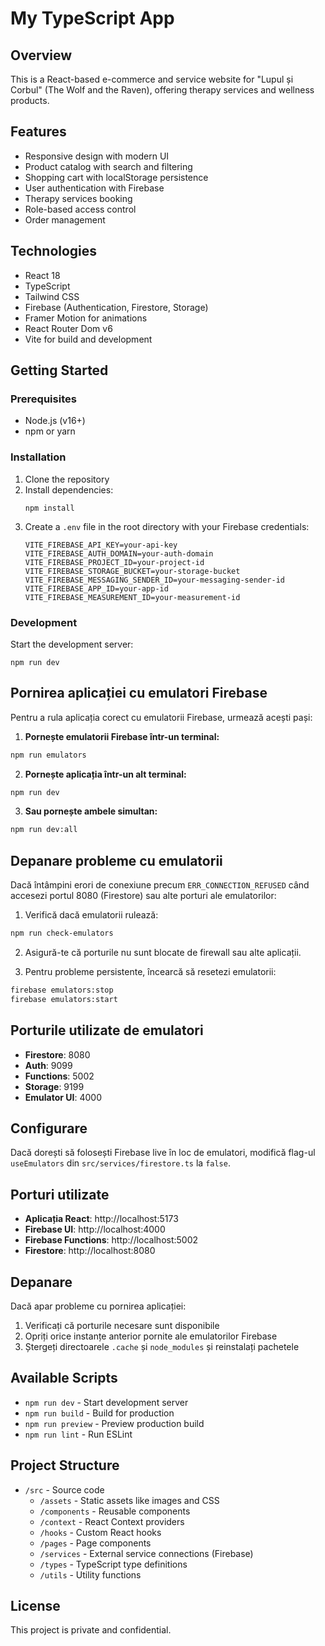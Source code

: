 # My TypeScript App

## Overview

This is a React-based e-commerce and service website for "Lupul și Corbul" (The Wolf and the Raven), offering therapy services and wellness products.

## Features

- Responsive design with modern UI
- Product catalog with search and filtering
- Shopping cart with localStorage persistence
- User authentication with Firebase
- Therapy services booking
- Role-based access control
- Order management

## Technologies

- React 18
- TypeScript
- Tailwind CSS
- Firebase (Authentication, Firestore, Storage)
- Framer Motion for animations
- React Router Dom v6
- Vite for build and development

## Getting Started

### Prerequisites

- Node.js (v16+)
- npm or yarn

### Installation

1. Clone the repository
2. Install dependencies:
   ```
   npm install
   ```
3. Create a `.env` file in the root directory with your Firebase credentials:
   ```
   VITE_FIREBASE_API_KEY=your-api-key
   VITE_FIREBASE_AUTH_DOMAIN=your-auth-domain
   VITE_FIREBASE_PROJECT_ID=your-project-id
   VITE_FIREBASE_STORAGE_BUCKET=your-storage-bucket
   VITE_FIREBASE_MESSAGING_SENDER_ID=your-messaging-sender-id
   VITE_FIREBASE_APP_ID=your-app-id
   VITE_FIREBASE_MEASUREMENT_ID=your-measurement-id
   ```

### Development

Start the development server:
```
npm run dev
```

## Pornirea aplicației cu emulatori Firebase

Pentru a rula aplicația corect cu emulatorii Firebase, urmează acești pași:

1. **Pornește emulatorii Firebase într-un terminal:**
```bash
npm run emulators
```

2. **Pornește aplicația într-un alt terminal:**
```bash
npm run dev
```

3. **Sau pornește ambele simultan:**
```bash
npm run dev:all
```

## Depanare probleme cu emulatorii

Dacă întâmpini erori de conexiune precum `ERR_CONNECTION_REFUSED` când accesezi portul 8080 (Firestore) sau alte porturi ale emulatorilor:

1. Verifică dacă emulatorii rulează:
```bash
npm run check-emulators
```

2. Asigură-te că porturile nu sunt blocate de firewall sau alte aplicații.

3. Pentru probleme persistente, încearcă să resetezi emulatorii:
```bash
firebase emulators:stop
firebase emulators:start
```

## Porturile utilizate de emulatori

- **Firestore**: 8080
- **Auth**: 9099
- **Functions**: 5002
- **Storage**: 9199
- **Emulator UI**: 4000

## Configurare

Dacă dorești să folosești Firebase live în loc de emulatori, modifică flag-ul `useEmulators` din `src/services/firestore.ts` la `false`.

## Porturi utilizate

- **Aplicația React**: http://localhost:5173
- **Firebase UI**: http://localhost:4000
- **Firebase Functions**: http://localhost:5002
- **Firestore**: http://localhost:8080

## Depanare

Dacă apar probleme cu pornirea aplicației:

1. Verificați că porturile necesare sunt disponibile
2. Opriți orice instanțe anterior pornite ale emulatorilor Firebase
3. Ștergeți directoarele `.cache` și `node_modules` și reinstalați pachetele

## Available Scripts

- `npm run dev` - Start development server
- `npm run build` - Build for production
- `npm run preview` - Preview production build
- `npm run lint` - Run ESLint

## Project Structure

- `/src` - Source code
  - `/assets` - Static assets like images and CSS
  - `/components` - Reusable components
  - `/context` - React Context providers
  - `/hooks` - Custom React hooks
  - `/pages` - Page components
  - `/services` - External service connections (Firebase)
  - `/types` - TypeScript type definitions
  - `/utils` - Utility functions

## License

This project is private and confidential.